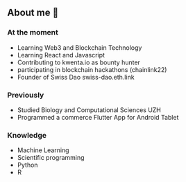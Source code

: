 ## About me 👋

### At the moment
- Learning Web3 and Blockchain Technology
- Learning React and Javascript
- Contributing to kwenta.io as bounty hunter
- participating in blockchain hackathons (chainlink22)
- Founder of Swiss Dao swiss-dao.eth.link

### Previously
- Studied Biology and Computational Sciences UZH
- Programmed a commerce Flutter App for Android Tablet

### Knowledge 
- Machine Learning
- Scientific programming
- Python
- R


<!--
**yvesbou/yvesbou** is a ✨ _special_ ✨ repository because its `README.md` (this file) appears on your GitHub profile.

Here are some ideas to get you started:

- 🔭 I’m currently working on ...
- 🌱 I’m currently learning ...
- 👯 I’m looking to collaborate on ...
- 🤔 I’m looking for help with ...
- 💬 Ask me about ...
- 📫 How to reach me: ...
- 😄 Pronouns: ...
- ⚡ Fun fact: ...
-->

